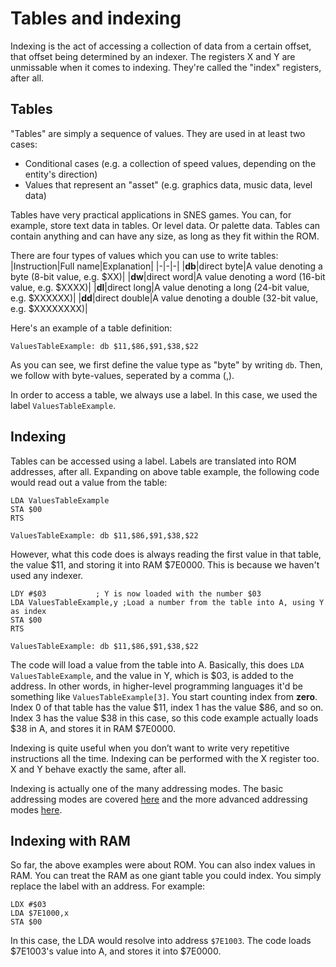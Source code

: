 # Tables and indexing
Indexing is the act of accessing a collection of data from a certain offset, that offset being determined by an indexer. The registers X and Y are unmissable when it comes to indexing. They're called the "index" registers, after all.

## Tables
"Tables" are simply a sequence of values. They are used in at least two cases:
* Conditional cases (e.g. a collection of speed values, depending on the entity's direction)
* Values that represent an "asset" (e.g. graphics data, music data, level data)

Tables have very practical applications in SNES games. You can, for example, store text data in tables. Or level data. Or palette data. Tables can contain anything and can have any size, as long as they fit within the ROM.

There are four types of values which you can use to write tables:
|Instruction|Full name|Explanation|
|-|-|-|
|**db**|direct byte|A value denoting a byte (8-bit value, e.g. $XX)|
|**dw**|direct word|A value denoting a word (16-bit value, e.g. $XXXX)|
|**dl**|direct long|A value denoting a long (24-bit value, e.g. $XXXXXX)|
|**dd**|direct double|A value denoting a double (32-bit value, e.g. $XXXXXXXX)|

Here's an example of a table definition:
```
ValuesTableExample: db $11,$86,$91,$38,$22
```
As you can see, we first define the value type as "byte" by writing `db`. Then, we follow with byte-values, seperated by a comma (,).

In order to access a table, we always use a label. In this case, we used the label `ValuesTableExample`.

## Indexing
Tables can be accessed using a label. Labels are translated into ROM addresses, after all. Expanding on above table example, the following code would read out a value from the table:

```
LDA ValuesTableExample
STA $00
RTS

ValuesTableExample: db $11,$86,$91,$38,$22
```
However, what this code does is always reading the first value in that table, the value $11, and storing it into RAM $7E0000. This is because we haven't used any indexer.

```
LDY #$03           ; Y is now loaded with the number $03
LDA ValuesTableExample,y ;Load a number from the table into A, using Y as index
STA $00
RTS

ValuesTableExample: db $11,$86,$91,$38,$22
```
The code will load a value from the table into A. Basically, this does `LDA ValuesTableExample`, and the value in Y, which is $03, is added to the address. In other words, in higher-level programming languages it'd be something like `ValuesTableExample[3]`. You start counting index from **zero**. Index 0 of that table has the value $11, index 1 has the value $86, and so on. Index 3 has the value $38 in this case, so this code example actually loads $38 in A, and stores it in RAM $7E0000.

Indexing is quite useful when you don’t want to write very repetitive instructions all the time. Indexing can be performed with the X register too. X and Y behave exactly the same, after all.

Indexing is actually one of the many addressing modes. The basic addressing modes are covered [here](../the-basics/addressing.md) and the more advanced addressing modes [here](../indepth/addressing.md).

## Indexing with RAM
So far, the above examples were about ROM. You can also index values in RAM. You can treat the RAM as one giant table you could index. You simply replace the label with an address. For example:

```
LDX #$03
LDA $7E1000,x
STA $00
```
In this case, the LDA would resolve into address `$7E1003`. The code loads $7E1003's value into A, and stores it into $7E0000.